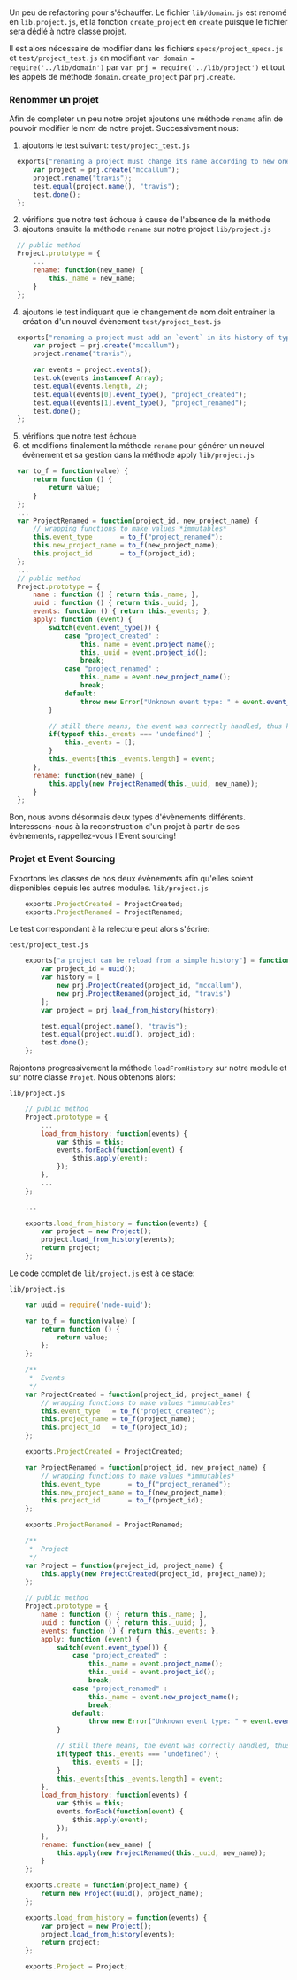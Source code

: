 ###

Un peu de refactoring pour s'échauffer. Le fichier `lib/domain.js` est renomé en `lib.project.js`,
et la fonction `create_project` en `create` puisque le fichier sera dédié à notre classe projet.

Il est alors nécessaire de modifier dans les fichiers `specs/project_specs.js` et
`test/project_test.js` en modifiant `var domain = require('../lib/domain')` par
`var prj = require('../lib/project')` et tout les appels de méthode `domain.create_project`
 par `prj.create`.

### Renommer un projet

Afin de completer un peu notre projet ajoutons une méthode `rename` afin de pouvoir modifier le nom
de notre projet. Successivement nous:

1. ajoutons le test suivant:
  `test/project_test.js`
  ```js
    exports["renaming a project must change its name according to new one"] = function (test) {
        var project = prj.create("mccallum");
        project.rename("travis");
        test.equal(project.name(), "travis");
        test.done();
    };
  ```
2. vérifions que notre test échoue à cause de l'absence de la méthode
3. ajoutons ensuite la méthode `rename` sur notre project
  `lib/project.js`
  ```js
    // public method
    Project.prototype = {
        ...
        rename: function(new_name) {
            this._name = new_name;
        }
    };
  ```
4. ajoutons le test indiquant que le changement de nom doit entrainer la création d'un nouvel évènement
  `test/project_test.js`
  ```js
    exports["renaming a project must add an `event` in its history of type 'project_renamed'"] = function (test) {
        var project = prj.create("mccallum");
        project.rename("travis");

        var events = project.events();
        test.ok(events instanceof Array);
        test.equal(events.length, 2);
        test.equal(events[0].event_type(), "project_created");
        test.equal(events[1].event_type(), "project_renamed");
        test.done();
    };
  ```
5. vérifions que notre test échoue
6. et modifions finalement la méthode `rename` pour générer un nouvel évènement et sa gestion
  dans la méthode apply
  `lib/project.js`
  ```js
    var to_f = function(value) { 
        return function () { 
            return value; 
        }
    };
    ...
    var ProjectRenamed = function(project_id, new_project_name) {
        // wrapping functions to make values *immutables*
        this.event_type       = to_f("project_renamed");
        this.new_project_name = to_f(new_project_name);
        this.project_id       = to_f(project_id);
    };
    ...
    // public method
    Project.prototype = {
        name : function () { return this._name; },
        uuid : function () { return this._uuid; },
        events: function () { return this._events; },
        apply: function (event) {
            switch(event.event_type()) {
                case "project_created" :
                    this._name = event.project_name();
                    this._uuid = event.project_id();
                    break;
                case "project_renamed" :
                    this._name = event.new_project_name();
                    break;
                default:
                    throw new Error("Unknown event type: " + event.event_type());
            }

            // still there means, the event was correctly handled, thus keep it!
            if(typeof this._events === 'undefined') {
                this._events = [];
            }
            this._events[this._events.length] = event;
        },
        rename: function(new_name) {
            this.apply(new ProjectRenamed(this._uuid, new_name));   
        }
    };
  ```

Bon, nous avons désormais deux types d'évènements différents. Interessons-nous à la reconstruction
d'un projet à partir de ses évènements, rappellez-vous l'Event sourcing!

### Projet et Event Sourcing

Exportons les classes de nos deux évènements afin qu'elles soient disponibles depuis les autres
modules.
`lib/project.js`
```js
    exports.ProjectCreated = ProjectCreated;
    exports.ProjectRenamed = ProjectRenamed;
```

Le test correspondant à la relecture peut alors s'écrire:

`test/project_test.js`

```js
    exports["a project can be reload from a simple history"] = function (test) {
        var project_id = uuid();
        var history = [ 
            new prj.ProjectCreated(project_id, "mccallum"),
            new prj.ProjectRenamed(project_id, "travis")
        ];
        var project = prj.load_from_history(history);

        test.equal(project.name(), "travis");
        test.equal(project.uuid(), project_id);
        test.done();
    };
```

Rajontons progressivement la méthode `loadFromHistory` sur notre module et sur notre classe `Projet`.
Nous obtenons alors:

`lib/project.js`

```js
    // public method
    Project.prototype = {
        ...
        load_from_history: function(events) {
            var $this = this;
            events.forEach(function(event) {
                $this.apply(event);
            });
        },
        ...
    };

    ...

    exports.load_from_history = function(events) {
        var project = new Project();
        project.load_from_history(events);
        return project;
    };
```

Le code complet de `lib/project.js` est à ce stade:

`lib/project.js`
```js
    var uuid = require('node-uuid');

    var to_f = function(value) { 
        return function () { 
            return value; 
        };
    };

    /**
     *  Events
     */
    var ProjectCreated = function(project_id, project_name) {
        // wrapping functions to make values *immutables*
        this.event_type   = to_f("project_created");
        this.project_name = to_f(project_name);
        this.project_id   = to_f(project_id);
    };

    exports.ProjectCreated = ProjectCreated;

    var ProjectRenamed = function(project_id, new_project_name) {
        // wrapping functions to make values *immutables*
        this.event_type       = to_f("project_renamed");
        this.new_project_name = to_f(new_project_name);
        this.project_id       = to_f(project_id);
    };

    exports.ProjectRenamed = ProjectRenamed;

    /**
     *  Project
     */
    var Project = function(project_id, project_name) {
        this.apply(new ProjectCreated(project_id, project_name));
    };

    // public method
    Project.prototype = {
        name : function () { return this._name; },
        uuid : function () { return this._uuid; },
        events: function () { return this._events; },
        apply: function (event) {
            switch(event.event_type()) {
                case "project_created" :
                    this._name = event.project_name();
                    this._uuid = event.project_id();
                    break;
                case "project_renamed" :
                    this._name = event.new_project_name();
                    break;
                default:
                    throw new Error("Unknown event type: " + event.event_type());
            }

            // still there means, the event was correctly handled, thus keep it!
            if(typeof this._events === 'undefined') {
                this._events = [];
            }
            this._events[this._events.length] = event;
        },
        load_from_history: function(events) {
            var $this = this;
            events.forEach(function(event) {
                $this.apply(event);
            });
        },
        rename: function(new_name) {
            this.apply(new ProjectRenamed(this._uuid, new_name));   
        }
    };

    exports.create = function(project_name) {
        return new Project(uuid(), project_name);
    };

    exports.load_from_history = function(events) {
        var project = new Project();
        project.load_from_history(events);
        return project;
    };

    exports.Project = Project;
```

